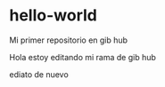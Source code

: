 # hello-world
Mi primer repositorio en gib hub

Hola estoy editando mi rama de gib hub

ediato de nuevo
